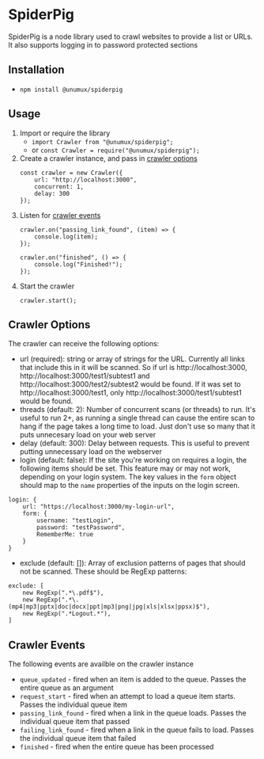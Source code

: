 # SpiderPig

SpiderPig is a node library used to crawl websites to provide a list or URLs. It also supports logging in to password protected sections

## Installation
- `npm install @unumux/spiderpig`

## Usage

1. Import or require the library
    - `import Crawler from "@unumux/spiderpig";`
    - or `const Crawler = require("@unumux/spiderpig");`
2. Create a crawler instance, and pass in [crawler options](#crawler-options)
    ```
    const crawler = new Crawler({
        url: "http://localhost:3000",
        concurrent: 1,
        delay: 300
    });
    ```
3. Listen for [crawler events](#crawler-events)
    ```
    crawler.on("passing_link_found", (item) => {
        console.log(item);
    });

    crawler.on("finished", () => {
        console.log("Finished!");
    });
    ```
4. Start the crawler
    ```
    crawler.start();
    ```

## Crawler Options

The crawler can receive the following options:

- url (required): string or array of strings for the URL. Currently all links that include this in it will be scanned. So if url is http://localhost:3000, http://localhost:3000/test1/subtest1 and http://localhost:3000/test2/subtest2 would be found. If it was set to http://localhost:3000/test1, only http://localhost:3000/test1/subtest1 would be found.
- threads (default: 2): Number of concurrent scans (or threads) to run. It's useful to run 2+, as running a single thread can cause the entire scan to hang if the page takes a long time to load. Just don't use so many that it puts unnecesary load on your web server
- delay (default: 300): Delay between requests. This is useful to prevent putting unnecessary load on the webserver
- login (default: false): If the site you're working on requires a login, the following items should be set. This feature may or may not work, depending on your login system. The key values in the `form` object should map to the `name` properties of the inputs on the login screen.
```
login: {
    url: "https://localhost:3000/my-login-url",
    form: {
        username: "testLogin",
        password: "testPassword",
        RememberMe: true
    }
}
```
- exclude (default: []): Array of exclusion patterns of pages that should not be scanned. These should be RegExp patterns:
```
exclude: [
    new RegExp(".*\.pdf$"),
    new RegExp(".*\.(mp4|mp3|pptx|doc|docx|ppt|mp3|png|jpg|xls|xlsx|ppsx)$"),
    new RegExp(".*Logout.*"),
]
```

## Crawler Events

The following events are availble on the crawler instance

- `queue_updated` - fired when an item is added to the queue. Passes the entire queue as an argument
- `request_start` - fired when an attempt to load a queue item starts. Passes the individual queue item
- `passing_link_found` - fired when a link in the queue loads. Passes the individual queue item that passed
- `failing_link_found` - fired when a link in the queue fails to load. Passes the individual queue item that failed
- `finished` - fired when the entire queue has been processed

